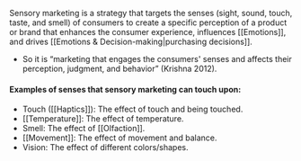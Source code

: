 Sensory marketing is a strategy that targets the senses (sight, sound, touch, taste, and smell) of consumers to create a specific perception of a product or brand that enhances the consumer experience, influences [[Emotions]], and drives [[Emotions & Decision-making|purchasing decisions]].
- So it is “marketing that engages the consumers' senses and affects their perception, judgment, and behavior” (Krishna 2012).  

#### Examples of senses that sensory marketing can touch upon:
- Touch ([[Haptics]]): The effect of touch and being touched.  
- [[Temperature]]: The effect of temperature.  
- Smell: The effect of [[Olfaction]].  
- [[Movement]]: The effect of movement and balance.  
- Vision: The effect of different colors/shapes.  

